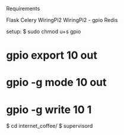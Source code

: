 Requirements

Flask
Celery
WiringPi2
WiringPi2 - gpio
Redis

setup:
$ sudo chmod u+s gpio
# gpio export 10 out
# gpio -g mode 10 out
# gpio -g write 10 1
$ cd internet_coffee/
$ supervisord
